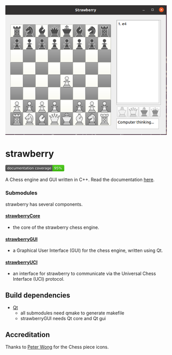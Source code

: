 <img src="images/screenshot.png" title="Strawberry title image">

# strawberry

<div>
  <a href="https://github.com/fpringle/strawberry/actions/workflows/doc_coverage.yml">
    <img src="images/doc_coverage.svg" height="20" alt="Documentation coverage" title="Documentation coverage">
  </a>
</div>

A Chess engine and GUI written in C++. Read the documentation [here](https://fpringle.github.io/strawberry).

### Submodules
strawberry has several components.

#### [strawberryCore](https://github.com/fpringle/strawberryCore)
- the core of the strawberry chess engine.

#### [strawberryGUI](https://github.com/fpringle/strawberryGUI)
- a Graphical User Interface (GUI) for the chess engine, written using Qt.

#### [strawberryUCI](https://github.com/fpringle/strawberryUCI)
- an interface for strawberry to communicate via the Universal Chess Interface (UCI) protocol.


## Build dependencies
- [Qt](https://www.qt.io)
  - all submodules need qmake to generate makefile
  - strawberryGUI needs Qt core and Qt gui

## Accreditation

Thanks to [Peter Wong](http://www.virtualpieces.net/) for the Chess piece icons.
